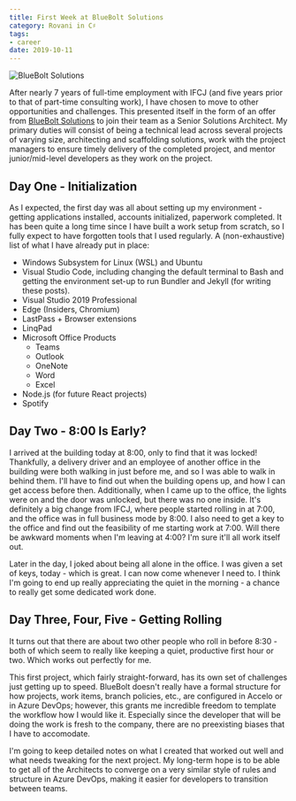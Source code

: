 ```yaml
---
title: First Week at BlueBolt Solutions
category: Rovani in C♯
tags:
- career
date: 2019-10-11
---
```


![BlueBolt Solutions](/images/bluebolt-logo.png)

After nearly 7 years of full-time employment with IFCJ (and five years prior to that of part-time consulting work), I have chosen to move to other opportunities and challenges. This presented itself in the form of an offer from [BlueBolt Solutions](https://blueboltsolutions.com) to join their team as a Senior Solutions Architect. My primary duties will consist of being a technical lead across several projects of varying size, architecting and scaffolding solutions, work with the project managers to ensure timely delivery of the completed project, and mentor junior/mid-level developers as they work on the project.

## Day One - Initialization

As I expected, the first day was all about setting up my environment - getting applications installed, accounts initialized, paperwork completed. It has been quite a long time since I have built a work setup from scratch, so I fully expect to have forgotten tools that I used regularly. A (non-exhaustive) list of what I have already put in place:

- Windows Subsystem for Linux (WSL) and Ubuntu
- Visual Studio Code, including changing the default terminal to Bash and getting the environment set-up to run Bundler and Jekyll (for writing these posts).
- Visual Studio 2019 Professional
- Edge (Insiders, Chromium)
- LastPass + Browser extensions
- LinqPad
- Microsoft Office Products
  - Teams
  - Outlook
  - OneNote
  - Word
  - Excel
- Node.js (for future React projects)
- Spotify

## Day Two - 8:00 Is Early?

I arrived at the building today at 8:00, only to find that it was locked! Thankfully, a delivery driver and an employee of another office in the building were both walking in just before me, and so I was able to walk in behind them. I'll have to find out when the building opens up, and how I can get access before then. Additionally, when I came up to the office, the lights were on and the door was unlocked, but there was no one inside. It's definitely a big change from IFCJ, where people started rolling in at 7:00, and the office was in full business mode by 8:00. I also need to get a key to the office and find out the feasibility of me starting work at 7:00. Will there be awkward moments when I'm leaving at 4:00? I'm sure it'll all work itself out.

Later in the day, I joked about being all alone in the office. I was given a set of keys, today - which is great. I can now come whenever I need to. I think I'm going to end up really appreciating the quiet in the morning - a chance to really get some dedicated work done.

## Day Three, Four, Five - Getting Rolling

It turns out that there are about two other people who roll in before 8:30 - both of which seem to really like keeping a quiet, productive first hour or two. Which works out perfectly for me.

This first project, which fairly straight-forward, has its own set of challenges just getting up to speed. BlueBolt doesn't really have a formal structure for how projects, work items, branch policies, etc., are configured in Accelo or in Azure DevOps; however, this grants me incredible freedom to template the workflow how I would like it. Especially since the developer that will be doing the work is fresh to the company, there are no preexisting biases that I have to accomodate.

I'm going to keep detailed notes on what I created that worked out well and what needs tweaking for the next project. My long-term hope is to be able to get all of the Architects to converge on a very similar style of rules and structure in Azure DevOps, making it easier for developers to transition between teams.